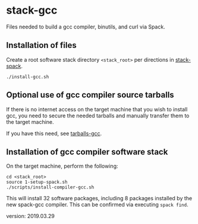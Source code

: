 stack-gcc
=========

Files needed to build a gcc compiler, binutils, and curl via Spack.

Installation of files
---------------------

Create a root software stack directory `<stack_root>` per directions in [stack-spack](https://github.com/burgreen/stack-spack).

```
./install-gcc.sh
```

Optional use of gcc compiler source tarballs
----------------------------------------------------------

If there is no internet access on the target machine that you wish to install gcc, you need to secure the needed tarballs and manually transfer them to the target machine.

If you have this need, see [tarballs-gcc](https://github.com/burgreen/tarballs-gcc).

Installation of gcc compiler software stack
-------------------------------------------

On the target machine, perform the following:

```
cd <stack_root>
source 1-setup-spack.sh
./scripts/install-compiler-gcc.sh
```

This will install 32 software packages, including 8 packages installed by the new spack-gcc compiler. This can be confirmed via executing `spack find`.

version: 2019.03.29
